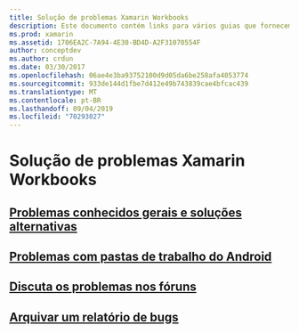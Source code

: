 ```yaml
---
title: Solução de problemas Xamarin Workbooks
description: Este documento contém links para vários guias que fornecem informações de solução de problemas para trabalhar com Xamarin Workbooks. Conteúdo vinculado discute problemas gerais conhecidos, problemas com pastas de trabalho do Android e fornece recursos relacionados ao suporte.
ms.prod: xamarin
ms.assetid: 1706EA2C-7A94-4E30-BD4D-A2F31070554F
author: conceptdev
ms.author: crdun
ms.date: 03/30/2017
ms.openlocfilehash: 06ae4e3ba93752100d9d05da6be258afa4053774
ms.sourcegitcommit: 933de144d1fbe7d412e49b743839cae4bfcac439
ms.translationtype: MT
ms.contentlocale: pt-BR
ms.lasthandoff: 09/04/2019
ms.locfileid: "70293027"
---
```

# <a name="troubleshooting-xamarin-workbooks"></a>Solução de problemas Xamarin Workbooks

## <a name="general-known-issues--workaroundsgeneralmd"></a>[Problemas conhecidos gerais e soluções alternativas](general.md)

## <a name="issues-with-android-workbooksandroidmd"></a>[Problemas com pastas de trabalho do Android](android.md)

## <a name="discuss-issues-on-the-forumsforums"></a>[Discuta os problemas nos fóruns][forums]

## <a name="file-a-bug-reporttoolsworkbooksinstallmdreporting-bugs"></a>[Arquivar um relatório de bugs](~/tools/workbooks/install.md#reporting-bugs)

[forums]: https://forums.xamarin.com/categories/inspector
